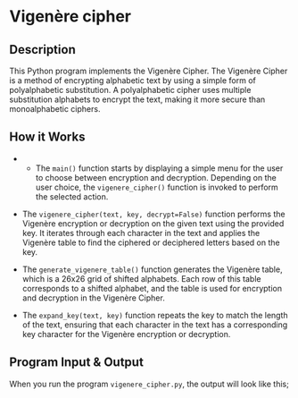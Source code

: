 # Vigenère cipher

## Description

This Python program implements the Vigenère Cipher. The Vigenère Cipher is a method of encrypting alphabetic text by using a simple form of polyalphabetic substitution. A polyalphabetic cipher uses multiple substitution alphabets to encrypt the text, making it more secure than monoalphabetic ciphers.


## How it Works

- - The `main()` function starts by displaying a simple menu for the user to choose between encryption and decryption. Depending on the user choice, the `vigenere_cipher()` function is invoked to perform the selected action.

- The `vigenere_cipher(text, key, decrypt=False)` function performs the Vigenère encryption or decryption on the given text using the provided key. It iterates through each character in the text and applies the Vigenère table to find the ciphered or deciphered letters based on the key.

- The `generate_vigenere_table()` function generates the Vigenère table, which is a 26x26 grid of shifted alphabets. Each row of this table corresponds to a shifted alphabet, and the table is used for encryption and decryption in the Vigenère Cipher.

- The `expand_key(text, key)` function repeats the key to match the length of the text, ensuring that each character in the text has a corresponding key character for the Vigenère encryption or decryption.

## Program Input & Output

When you run the program `vigenere_cipher.py`, the output will look like this;

```
```